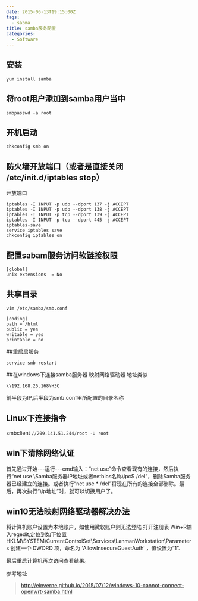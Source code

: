 ```yaml
---
date: 2015-06-13T19:15:00Z
tags:
  - sabma
title: samba服务配置
categories:
  - Software
---
```


## 安装

    yum install samba

## 将root用户添加到samba用户当中

    smbpasswd -a root    

## 开机启动 

    chkconfig smb on

## 防火墙开放端口（或者是直接关闭 /etc/init.d/iptables stop） 
开放端口 
    
    iptables -I INPUT -p udp --dport 137 -j ACCEPT 
    iptables -I INPUT -p udp --dport 138 -j ACCEPT 
    iptables -I INPUT -p tcp --dport 139 -j ACCEPT    
    iptables -I INPUT -p tcp --dport 445 -j ACCEPT 
    iptables-save
    service iptables save
    chkconfig iptables on 

## 配置sabam服务访问软链接权限

    [global] 
    unix extensions  = No

## 共享目录

    vim /etc/samba/smb.conf
      
    [coding]
    path = /html
    public = yes
    writable = yes
    printable = no
##重启启服务

    service smb restart
##在windows下连接samba服务器
映射网络驱动器
地址类似
 
    \\192.168.25.168\H3C
前半段为IP,后半段为smb.conf里所配置的目录名称

## Linux下连接指令

smbclient  `//209.141.51.244/root -U root`

## win下清除网络认证
 首先通过开始---运行---cmd输入：“net use”命令查看现有的连接，然后执行“net use \\Samba服务器IP地址或者netbios名称\ipc$  /del”，删除Samba服务器已经建立的连接。或者执行“net use * /del”将现在所有的连接全部删除。最后，再次执行“\\ip地址”时，就可以切换用户了。

## win10无法映射网络驱动器解决办法

将计算机账户设置为本地账户，如使用微软账户则无法登陆
打开注册表 Win+R输入regedit,定位到如下位置 HKLM\SYSTEM\CurrentControlSet\Services\LanmanWorkstation\Parameters 创建一个 DWORD 项，命名为 ‘AllowInsecureGuestAuth’ ，值设置为“1”.


 最后重启计算机再次访问查看结果。

参考地址
>http://einverne.github.io/2015/07/12/windows-10-cannot-connect-openwrt-samba.html